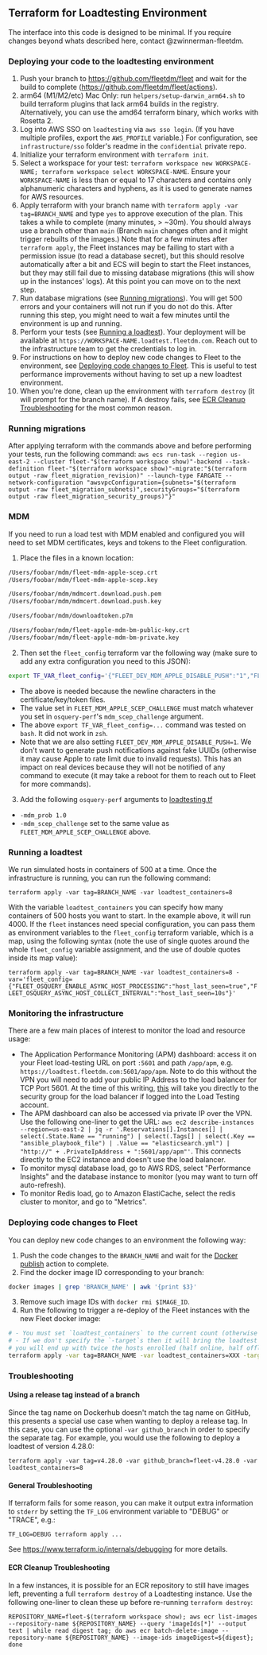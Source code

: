 ## Terraform for Loadtesting Environment

The interface into this code is designed to be minimal.
If you require changes beyond whats described here, contact @zwinnerman-fleetdm.

### Deploying your code to the loadtesting environment

1. Push your branch to https://github.com/fleetdm/fleet and wait for the build to complete (https://github.com/fleetdm/fleet/actions).
1. arm64 (M1/M2/etc) Mac Only: run `helpers/setup-darwin_arm64.sh` to build terraform plugins that lack arm64 builds in the registry.  Alternatively, you can use the amd64 terraform binary, which works with Rosetta 2.
1. Log into AWS SSO on `loadtesting` via `aws sso login`. (If you have multiple profiles, export the `AWS_PROFILE` variable.) For configuration, see `infrastructure/sso` folder's readme in the `confidential` private repo.
1. Initialize your terraform environment with `terraform init`.
1. Select a workspace for your test: `terraform workspace new WORKSPACE-NAME; terraform workspace select WORKSPACE-NAME`. Ensure your `WORKSPACE-NAME` is less than or equal to 17 characters and contains only alphanumeric characters and hyphens, as it is used to generate names for AWS resources.
1. Apply terraform with your branch name with `terraform apply -var tag=BRANCH_NAME` and type `yes` to approve execution of the plan. This takes a while to complete (many minutes, > ~30m). You should always use a branch other than `main` (Branch `main` changes often and it might trigger rebuilts of the images.) Note that for a few minutes after `terraform apply`, the Fleet instances may be failing to start with a permission issue (to read a database secret), but this should resolve automatically after a bit and ECS will begin to start the Fleet instances, but they may still fail due to missing database migrations (this will show up in the instances' logs). At this point you can move on to the next step.
1. Run database migrations (see [Running migrations](#running-migrations)). You will get 500 errors and your containers will not run if you do not do this. After running this step, you might need to wait a few minutes until the environment is up and running.
1. Perform your tests (see [Running a loadtest](#running-a-loadtest)). Your deployment will be available at `https://WORKSPACE-NAME.loadtest.fleetdm.com`. Reach out to the infrastructure team to get the credentials to log in.
1. For instructions on how to deploy new code changes to Fleet to the environment, see [Deploying code changes to Fleet](#deploying-code-changes-to-fleet). This is useful to test performance improvements without having to set up a new loadtest environment.
1. When you're done, clean up the environment with `terraform destroy` (it will prompt for the branch name). If A destroy fails, see [ECR Cleanup Troubleshooting](#ecr-cleanup-troubleshooting) for the most common reason.

### Running migrations

After applying terraform with the commands above and before performing your tests, run the following command:
`aws ecs run-task --region us-east-2 --cluster fleet-"$(terraform workspace show)"-backend --task-definition fleet-"$(terraform workspace show)"-migrate:"$(terraform output -raw fleet_migration_revision)" --launch-type FARGATE --network-configuration "awsvpcConfiguration={subnets="$(terraform output -raw fleet_migration_subnets)",securityGroups="$(terraform output -raw fleet_migration_security_groups)"}"`

### MDM

If you need to run a load test with MDM enabled and configured you will need to set MDM certificates, keys and tokens to the Fleet configuration.

1. Place the files in a known location:
```sh
/Users/foobar/mdm/fleet-mdm-apple-scep.crt
/Users/foobar/mdm/fleet-mdm-apple-scep.key

/Users/foobar/mdm/mdmcert.download.push.pem
/Users/foobar/mdm/mdmcert.download.push.key

/Users/foobar/mdm/downloadtoken.p7m

/Users/foobar/mdm/fleet-apple-mdm-bm-public-key.crt
/Users/foobar/mdm/fleet-apple-mdm-bm-private.key
```

2. Then set the `fleet_config` terraform var the following way (make sure to add any extra configuration you need to this JSON):
```sh
export TF_VAR_fleet_config='{"FLEET_DEV_MDM_APPLE_DISABLE_PUSH":"1","FLEET_MDM_APPLE_SCEP_CHALLENGE":"foobar","FLEET_MDM_APPLE_SCEP_CERT_BYTES":"'$(cat /Users/foobar/mdm/fleet-mdm-apple-scep.crt | gsed -z 's/\n/\\n/g')'","FLEET_MDM_APPLE_SCEP_KEY_BYTES":"'$(cat /Users/foobar/mdm/fleet-mdm-apple-scep.key | gsed -z 's/\n/\\n/g')'","FLEET_MDM_APPLE_APNS_CERT_BYTES":"'$(cat /Users/foobar/mdm/mdmcert.download.push.pem | gsed -z 's/\n/\\n/g')'","FLEET_MDM_APPLE_APNS_KEY_BYTES":"'$(cat /Users/foobar/mdm/mdmcert.download.push.key | gsed -z 's/\n/\\n/g')'","FLEET_MDM_APPLE_BM_SERVER_TOKEN_BYTES":"'$(cat /Users/foobar/mdm/downloadtoken.p7m | gsed -z 's/\n/\\n/g' | gsed 's/"smime\.p7m"/\\"smime.p7m\\"/g' | tr -d '\r\n')'","FLEET_MDM_APPLE_BM_CERT_BYTES":"'$(cat /Users/foobar/mdm/fleet-apple-mdm-bm-public-key.crt | gsed -z 's/\n/\\n/g')'","FLEET_MDM_APPLE_BM_KEY_BYTES":"'$(cat /Users/foobar/mdm/fleet-apple-mdm-bm-private.key | gsed -z 's/\n/\\n/g')'"}'
```

- The above is needed because the newline characters in the certificate/key/token files.
- The value set in `FLEET_MDM_APPLE_SCEP_CHALLENGE` must match whatever you set in `osquery-perf`'s `mdm_scep_challenge` argument. 
- The above `export TF_VAR_fleet_config=...` command was tested on `bash`. It did not work in `zsh`.
- Note that we are also setting `FLEET_DEV_MDM_APPLE_DISABLE_PUSH=1`. We don't want to generate push notifications against fake UUIDs (otherwise it may cause Apple to rate limit due to invalid requests).
This has an impact on real devices because they will not be notified of any command to execute (it may take a reboot for them to reach out to Fleet for more commands).

3. Add the following `osquery-perf` arguments to [loadtesting.tf](./loadtesting.tf)
- `-mdm_prob 1.0`
- `-mdm_scep_challenge` set to the same value as `FLEET_MDM_APPLE_SCEP_CHALLENGE` above.

### Running a loadtest

We run simulated hosts in containers of 500 at a time. Once the infrastructure is running, you can run the following command:

`terraform apply -var tag=BRANCH_NAME -var loadtest_containers=8`

With the variable `loadtest_containers` you can specify how many containers of 500 hosts you want to start. In the example above, it will run 4000. If the `fleet` instances need special configuration, you can pass them as environment variables to the `fleet_config` terraform variable, which is a map, using the following syntax (note the use of single quotes around the whole `fleet_config` variable assignment, and the use of double quotes inside its map value):

`terraform apply -var tag=BRANCH_NAME -var loadtest_containers=8 -var='fleet_config={"FLEET_OSQUERY_ENABLE_ASYNC_HOST_PROCESSING":"host_last_seen=true","FLEET_OSQUERY_ASYNC_HOST_COLLECT_INTERVAL":"host_last_seen=10s"}'`

### Monitoring the infrastructure

There are a few main places of interest to monitor the load and resource usage:

* The Application Performance Monitoring (APM) dashboard: access it on your Fleet load-testing URL on port `:5601` and path `/app/apm`, e.g. `https://loadtest.fleetdm.com:5601/app/apm`.  Note to do this without the VPN you will need to add your public IP Address to the load balancer for TCP Port 5601.  At the time of this writing, [this](https://us-east-2.console.aws.amazon.com/vpc/home?region=us-east-2#SecurityGroup:groupId=sg-0e67d910a662720f8) will take you directly to the security group for the load balancer if logged into the Load Testing account.
* The APM dashboard can also be accessed via private IP over the VPN.  Use the following one-liner to get the URL: `aws ec2 describe-instances --region=us-east-2 | jq -r '.Reservations[].Instances[] | select(.State.Name == "running") | select(.Tags[] | select(.Key == "ansible_playbook_file") | .Value == "elasticsearch.yml") | "http://" + .PrivateIpAddress + ":5601/app/apm"'`.  This connects directly to the EC2 instance and doesn't use the load balancer.
* To monitor mysql database load, go to AWS RDS, select "Performance Insights" and the database instance to monitor (you may want to turn off auto-refresh).
* To monitor Redis load, go to Amazon ElastiCache, select the redis cluster to monitor, and go to "Metrics".

### Deploying code changes to Fleet

You can deploy new code changes to an environment the following way:

1. Push the code changes to the `BRANCH_NAME` and wait for the [Docker publish](https://github.com/fleetdm/fleet/actions/workflows/goreleaser-snapshot-fleet.yaml) action to complete.
2. Find the docker image ID corresponding to your branch:
```sh
docker images | grep 'BRANCH_NAME' | awk '{print $3}'
```
3. Remove such image IDs with `docker rmi $IMAGE_ID`.
4. Run the following to trigger a re-deploy of the Fleet instances with the new Fleet docker image:
```sh
# - You must set `loadtest_containers` to the current count (otherwise it will bring the currently running simulated hosts down)
# - If we don't specify the `-target`s then it will bring the loadtest containers down and re-deploy them with the new image, we don't want that because
# you will end up with twice the hosts enrolled (half online, half offline).
terraform apply -var tag=BRANCH_NAME -var loadtest_containers=XXX -target=aws_ecs_service.fleet -target=aws_ecs_task_definition.backend -target=aws_ecs_task_definition.migration -target=aws_s3_bucket_acl.osquery-results -target=aws_s3_bucket_acl.osquery-status -target=docker_registry_image.fleet
```

### Troubleshooting

#### Using a release tag instead of a branch

Since the tag name on Dockerhub doesn't match the tag name on GitHub, this presents a special use case when wanting to deploy a release tag.  In this case, you can use the optional `-var github_branch` in order to specify the separate tag.  For example, you would use the following to deploy a loadtest of version 4.28.0:

`terraform apply -var tag=v4.28.0 -var github_branch=fleet-v4.28.0 -var loadtest_containers=8`

#### General Troubleshooting

If terraform fails for some reason, you can make it output extra information to `stderr` by setting the `TF_LOG` environment variable to "DEBUG" or "TRACE", e.g.:

`TF_LOG=DEBUG terraform apply ...`

See https://www.terraform.io/internals/debugging for more details.

#### ECR Cleanup Troubleshooting

In a few instances, it is possible for an ECR repository to still have images left, preventing a full `terraform destroy` of a Loadtesting instance.  Use the following one-liner to clean these up before re-running `terraform destroy`:

`REPOSITORY_NAME=fleet-$(terraform workspace show); aws ecr list-images --repository-name ${REPOSITORY_NAME} --query 'imageIds[*]' --output text | while read digest tag; do aws ecr batch-delete-image --repository-name ${REPOSITORY_NAME} --image-ids imageDigest=${digest}; done`
